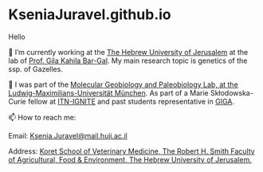 # KseniaJuravel.github.io

Hello


 🌱 I’m currently working at the [The Hebrew University of Jerusalem](https://en.huji.ac.il/en) at the lab of [Prof. Gila Kahila Bar-Gal](https://en.vetschool.agri.huji.ac.il/gila-kahila).
  My main research topic is genetics of the ssp. of Gazelles.

🔭 I was part of the [Molecular Geobiology and Paleobiology Lab, at the Ludwig-Maximilians-Universität München](http://www.palaeontologie.geo.lmu.de/molpal/).
As part of a Marie Skłodowska-Curie fellow at [ITN-IGNITE](http://www.itn-ignite.eu/projects/11573_ksenia-juravel/)
and past students representative in [GIGA](https://www.giga-cos.org/). 

📫 How to reach me: 

Email: Ksenia.Juravel@mail.huji.ac.il

Address:
[Koret School of Veterinary Medicine,
The Robert H. Smith Faculty of Agricultural, Food & Environment,
The Hebrew University of Jerusalem.](https://en.vetschool.agri.huji.ac.il/)




<!--
**KseniaJuravel/KseniaJuravel** is a ✨ _special_ ✨ repository because its `README.md` (this file) appears on your GitHub profile.

Here are some ideas to get you started:



- 🌱 I’m currently learning ...
- 👯 I’m looking to collaborate on ...
- 🤔 I’m looking for help with ...
- 💬 Ask me about ...
- 😄 Pronouns: ...
- ⚡ Fun fact: ...
-->
